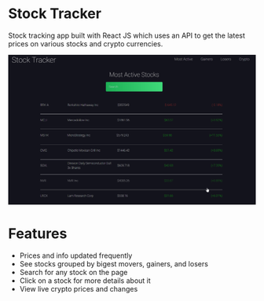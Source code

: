# Stock Tracker

Stock tracking app built with React JS which uses an API to get the latest prices on various stocks and crypto currencies. 

![Farmers Market Finder Demo](stock.gif)


# Features

- Prices and info updated frequently
- See stocks grouped by bigest movers, gainers, and losers
- Search for any stock on the page
- Click on a stock for more details about it
- View live crypto prices and changes
